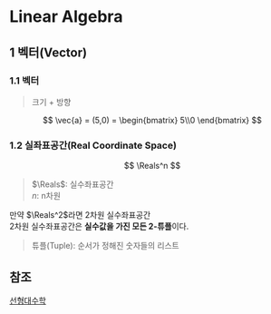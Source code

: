 # Linear Algebra

## 1 벡터(Vector)

### 1.1 벡터

> 크기 + 방향

$$
\vec{a} = (5,0) = \begin{bmatrix}
    5\\0
\end{bmatrix}
$$

### 1.2 실좌표공간(Real Coordinate Space)

$$
\Reals^n
$$

> $\Reals$: 실수좌표공간  
> $n$: n차원

만약 $\Reals^2$라면 2차원 실수좌표공간  
2차원 실수좌표공간은 **실수값을 가진 모든 2-튜플**이다.

> 튜플(Tuple): 순서가 정해진 숫자들의 리스트

## 참조

[선형대수학](https://namu.wiki/w/%EC%84%A0%ED%98%95%EB%8C%80%EC%88%98%ED%95%99)
